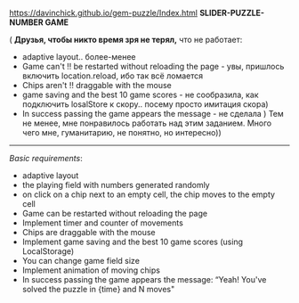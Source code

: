 
https://davinchick.github.io/gem-puzzle/Index.html
**SLIDER-PUZZLE-NUMBER GAME**

( **Друзья, чтобы никто время зря не терял,** что не работает:
- adaptive layout.. более-менее
- Game can't !! be restarted without reloading the page - увы, пришлось включить location.reload, ибо так всё ломается
- Chips aren't !! draggable with the mouse
- game saving and the best 10 game scores - не сообразила, как подключить losalStore к скору.. посему просто имитация скора) 
- In success passing the game appears the message - не сделала  )
Тем не менее, мне понравилось работать над этим заданием. Много чего мне, гуманитарию, не понятно, но интересно))
___________________________________________________________________________________
*Basic requirements*:
- adaptive layout
- the playing field with numbers generated randomly
- on click on a chip next to an empty cell, the chip
  moves to the empty cell
- Game can be restarted without reloading the page
- Implement timer and counter of movements
- Chips are draggable with the mouse
- Implement game saving and the best 10 game scores 
  (using LocalStorage)
- You can change game field size 
- Implement animation of moving chips
- In success passing the game appears the message: 
  “Yeah! You've solved the puzzle in {time} and N moves"
